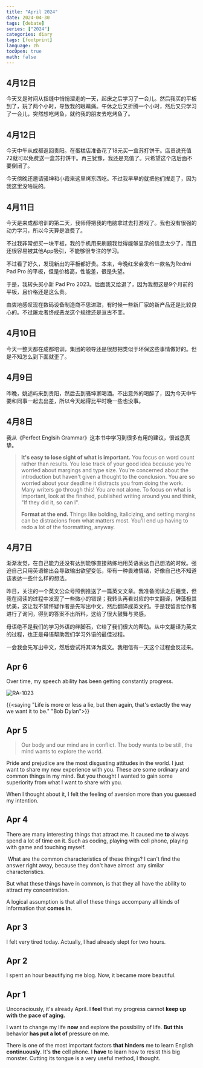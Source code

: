 ```yaml
---
title: "April 2024"
date: 2024-04-30
tags: [debate]
series: ["2024"]
categories: diary
tags: [footprint]
language: zh
tocOpen: true
math: false
---
```


## 4月12日

今天又是时间从指缝中悄悄溜走的一天，起床之后学习了一会儿。然后我买的平板到了，玩了两个小时，导致我的眼睛痛。午休之后又折腾一个小时，然后又只学习了一会儿，突然想吃烤鱼，就约我的朋友去吃烤鱼了。

## 4月12日

今天中午从成都返回贵阳。在蛋糕店准备花了18元买一盒苏打饼干。店员说充值72就可以免费送一盒苏打饼干。再三犹豫，我还是充值了。只希望这个店后面不要倒闭了。

今天傍晚还邀请骚坤和小霞来这里烤东西吃。不过我早早的就把他们撵走了，因为我这里没啥玩的。

## 4月11日

今天是来成都培训的第二天，我师傅把我的电脑拿过去打游戏了。我也没有很强的动力学习，所以今天算是浪费了。

不过我非常想买一块平板，我的手机用来刷题我觉得能够显示的信息太少了，而且还很容易被其他App吸引，不能够很专注的学习。

不过看了好久，发现新出的平板都好贵。本来，今晚红米会发布一款名为Redmi Pad Pro 的平板，但是价格高，性能差，很是失望。

于是，我转头买小新 Pad Pro 2023。后面我又给退了，因为我想这是9个月前的平板，且价格还是这么贵。

由衷地感叹现在数码设备制造商不思进取，有时候一些新厂家的新产品还是比较良心的。不过屠龙者终成恶龙这个规律还是亘古不变。

## 4月10日

今天一整天都在成都培训，集团的领导还是很想把类似于环保这些事情做好的。但是不知怎么到下面就歪了。

## 4月9日

昨晚，姚述屿来到贵阳，然后去到骚坤家喝酒。不出意外的喝醉了，因为今天中午要和同事一起去出差，所以今天起得比平时晚一些也没事。

## 4月8日

我从《Perfect Englsih Grammar》这本书中学习到很多有用的建议，很诚恳真挚。

> **It's easy to lose sight of what is important.** You focus on word count rather than results. You lose track of your good idea because you're worried about margings and type size. You're concerned about the introduction but haven't given a thought to the conclusion. You are so worried about your deadline it distracts you from doing the work. Many writers go through this! You are not alone. To focus on what is important, look at the finshed, published writing around you and think, "If they did it, so can I".
>
> **Format at the end.** Things like bolding, italicizing, and setting margins can be distracions from what matters most. You'll end up having to redo a lot of the foormatting, anyway.

## 4月7日

渐渐发觉，在自己能力还没有达到能够直接熟练地用英语表达自己想法的时候。强迫自己只用英语输出会导致输出欲望变低，带有一种畏难情绪，好像自己也不知道该表达一些什么样的想法。

昨日，关注的一个英文公众号照例推送了一篇英文文章。我准备阅读之后睡觉，但我在阅读的过程中发现了一些微小的错误；我转头再看对应的中文翻译，辞藻极其优美，这让我不禁怀疑作者是先写出中文，然后翻译成英文的。于是我留言给作者进行了询问，得到的答案不出所料，这给了很大鼓舞与灵感。

母语绝不是我们的学习外语的绊脚石，它给了我们很大的帮助。从中文翻译为英文的过程，也正是母语帮助我们学习外语的最佳过程。

一会我会先写出中文，然后尝试将其译为英文。我相信有一天这个过程会反过来。



## Apr 6

Over time, my speech ability has been getting constantly progress.

![RA-1023](https://dagwbl.oss-cn-chengdu.aliyuncs.com/picture/obsidian/image-20240406131231278.png)

{{<saying "Life is more or less a lie, but then again, that's extactly the way we want it to be." "Bob Dylan">}}

## Apr 5

> Our body and our mind are in conflict. The body wants to be still, the mind wants to explore the world.

Pride and prejudice are the most disgusting attitudes in the world. I just want to share my new experience with you. These are some ordinary and common things in my mind. But you thought I wanted to gain some superiority from what I want to share with you.

When I thought about it, I felt the feeling of aversion more than you guessed my intention.

## Apr 4

There are many interesting things that attract me. It caused me **to** always spend a lot of time on it. Such as coding, playing with cell phone, playing with game and touching myself.

 What are the common characteristics of these things? I can't find the answer right away, because they don't have almost  any similar characteristics.

But what these things have in common, is that they all have the ability to attract my concentration. 

A logical assumption is that all of these things accompany all kinds of information that **comes in**.

## Apr 3

I felt very tired today. Actually, I had already slept for two hours.

## Apr 2

I spent an hour beautifying me blog. Now, it became more beautiful.

## Apr 1

Unconsciously, it's already April. I **feel** that my progress cannot **keep up with** the **pace of aging.**

I want to change my life **now** and explore the possibility of life. **But this** behavior **has put a lot of** pressure on me.

There is one of the most important factors **that hinders** me to learn English **continuously**. It's **the** cell phone. I **have** to learn how to resist this big monster. Cutting its tongue is a very useful method, I thought.

